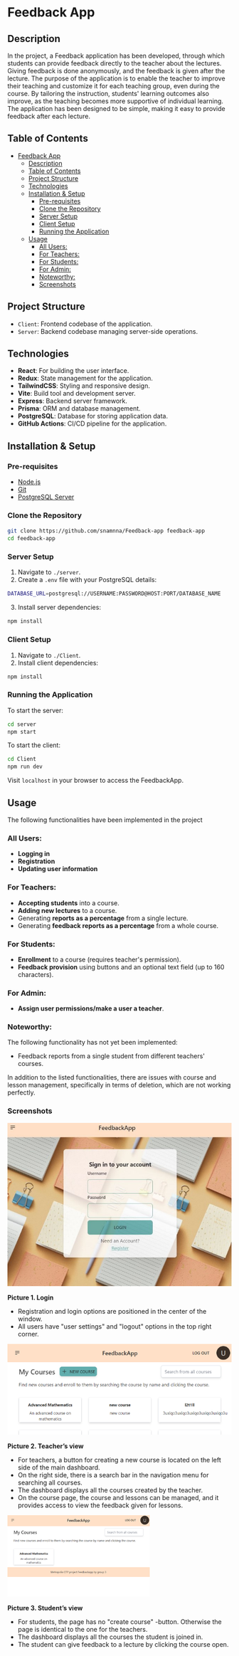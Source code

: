 # Feedback App

## Description

In the project, a Feedback application has been developed, through which students can provide feedback directly to the teacher about the lectures. Giving feedback is done anonymously, and the feedback is given after the lecture. The purpose of the application is to enable the teacher to improve their teaching and customize it for each teaching group, even during the course. By tailoring the instruction, students' learning outcomes also improve, as the teaching becomes more supportive of individual learning. The application has been designed to be simple, making it easy to provide feedback after each lecture.

## Table of Contents

- [Feedback App](#feedback-app)
  - [Description](#description)
  - [Table of Contents](#table-of-contents)
  - [Project Structure](#project-structure)
  - [Technologies](#technologies)
  - [Installation \& Setup](#installation--setup)
    - [Pre-requisites](#pre-requisites)
    - [Clone the Repository](#clone-the-repository)
    - [Server Setup](#server-setup)
    - [Client Setup](#client-setup)
    - [Running the Application](#running-the-application)
  - [Usage](#usage)
    - [All Users:](#all-users)
    - [For Teachers:](#for-teachers)
    - [For Students:](#for-students)
    - [For Admin:](#for-admin)
    - [Noteworthy:](#noteworthy)
    - [Screenshots](#screenshots)

## Project Structure

- `Client`: Frontend codebase of the application.
- `Server`: Backend codebase managing server-side operations.

## Technologies

- **React**: For building the user interface.
- **Redux**: State management for the application.
- **TailwindCSS**: Styling and responsive design.
- **Vite**: Build tool and development server.
- **Express**: Backend server framework.
- **Prisma**: ORM and database management.
- **PostgreSQL**: Database for storing application data.
- **GitHub Actions**: CI/CD pipeline for the application.

## Installation & Setup

### Pre-requisites

- [Node.js](https://nodejs.org/)
- [Git](https://git-scm.com/)
- [PostgreSQL Server](https://www.postgresql.org/download/)

### Clone the Repository

```bash
git clone https://github.com/snamnna/Feedback-app feedback-app
cd feedback-app
```

### Server Setup

1. Navigate to `./server`.
2. Create a `.env` file with your PostgreSQL details:

```bash
DATABASE_URL=postgresql://USERNAME:PASSWORD@HOST:PORT/DATABASE_NAME
```

3. Install server dependencies:

```bash
npm install
```

### Client Setup

1. Navigate to `./Client`.
2. Install client dependencies:

```bash
npm install
```

### Running the Application

To start the server:

```bash
cd server
npm start
```

To start the client:

```bash
cd Client
npm run dev
```

Visit `localhost` in your browser to access the FeedbackApp.

## Usage

The following functionalities have been implemented in the project

### All Users:

- **Logging in**
- **Registration**
- **Updating user information**

### For Teachers:

- **Accepting students** into a course.
- **Adding new lectures** to a course.
- Generating **reports as a percentage** from a single lecture.
- Generating **feedback reports as a percentage** from a whole course.

### For Students:

- **Enrollment** to a course (requires teacher's permission).
- **Feedback provision** using buttons and an optional text field (up to 160 characters).

### For Admin:

- **Assign user permissions/make a user a teacher**.

### Noteworthy:

The following functionality has not yet been implemented:

- Feedback reports from a single student from different teachers' courses.

In addition to the listed functionalities, there are issues with course and lesson management, specifically in terms of deletion, which are not working perfectly.

### Screenshots

![Login](./documents/images/login.jpg)

**Picture 1. Login**

- Registration and login options are positioned in the center of the window.
- All users have "user settings" and "logout" options in the top right corner.

![Teacher's View](./documents/images/tview.png)

**Picture 2. Teacher’s view**

- For teachers, a button for creating a new course is located on the left side of the main dashboard.
- On the right side, there is a search bar in the navigation menu for searching all courses.
- The dashboard displays all the courses created by the teacher.
- On the course page, the course and lessons can be managed, and it provides access to view the feedback given for lessons.

![Student's View](./documents/images/sview.png)

**Picture 3. Student’s view**

- For students, the page has no "create course" -button. Otherwise the page is identical to the one for the teachers.
- The dashboard displays all the courses the student is joined in.
- The student can give feedback to a lecture by clicking the course open.
